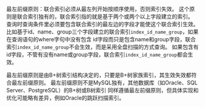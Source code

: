 最左前缀原则：联合索引必须从最左列开始按顺序使用，否则索引失效。
这个原则是联合索引独有的，联合索引指的就是基于两个或两个以上字段建立的索引。
查询时查询条件里必须要包含联合索引的最左边的字段才能使这个联合索引生效。
比如基于id、name、group三个字段建立的联合索引`index_id_name_group`，如果在查询语句的where字句中没有包含
id字段而只是包含name和group字段，联合索引`index_id_name_group`不会生效，而是采用全盘扫描的方式查询。
如果包含有id字段，不管有没有name或group字段，联合索引`index_id_name_group`都会生效。

最左前缀原则是由B+树索引结构决定的，只要是B+树家族索引，其生效失效都符合最左前缀原则。
最左前缀原则不是MySQL独有，其他数据库（如Oracle、SQL Server、PostgreSQL）的B+树或B树索引
同样遵循最左前缀原则，但具体实现和优化可能略有差异，例如Oracle的跳跃扫描索引。

